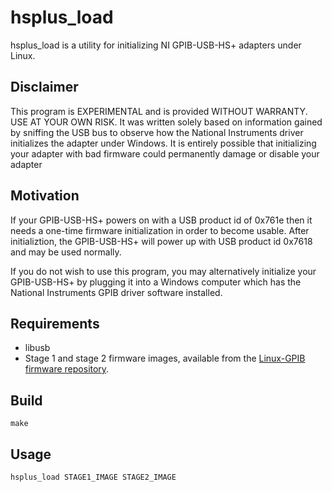 # hsplus_load
hsplus_load is a utility for initializing NI GPIB-USB-HS+ adapters under Linux.

## Disclaimer
This program is EXPERIMENTAL and is provided WITHOUT WARRANTY.  
USE AT YOUR OWN RISK.  It was
written solely based on information gained by sniffing the USB 
bus to observe how the National
Instruments driver initializes the adapter under Windows.
It is entirely possible that initializing your adapter with
bad firmware could permanently damage or disable your adapter

## Motivation
If your GPIB-USB-HS+ powers on with a USB product id of 0x761e then
it needs a one-time firmware initialization in order to become usable.  After
initializtion, the GPIB-USB-HS+ will power up with USB product id
0x7618 and may be used normally.

If you do not wish to use this program, you may alternatively initialize
your GPIB-USB-HS+ by plugging it into a Windows computer which has the
National Instruments GPIB driver software installed.

## Requirements
* libusb
* Stage 1 and stage 2 firmware images, available from the
[Linux-GPIB firmware repository](https://github.com/fmhess/linux_gpib_firmware).


## Build
	make

## Usage
	hsplus_load STAGE1_IMAGE STAGE2_IMAGE
 
